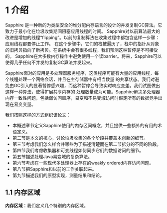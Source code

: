 # 1 介绍
Sapphire 是一种新的为类型安全的堆分配内存语言的设计的并发复制GC算法。它致力于最小化在垃圾收集期间阻塞应用线程的时间。
Sapphire对以前算法最大的改进是增加的线程“flipping”。以前的复制算法在收集过程中都包含这样一步骤：应用线程都要停止工作。
在这个步骤中，它们的栈被遍历了，栈中的指针从对象的旧拷贝指向了新拷贝。在系统中会有很多线程，我们预测这种暂停是不可接受的。
Sapphire在大多数内存操作中避免使用一个读barrier。将来，Sapphire可以使得几乎任何不并发的复制GC算法并发起来。

Sapphire面对的应用是多处理器服务程序，这类程序可能有大量的应用线程，每个线程处理一个网络会话，并且在主存储器中有相当数量
的共享状态。我们对避免由GC引入的显著暂停感兴趣，而这种暂停会导致实时响应变差。我们试图做出这样一种算法，使得扩展共享内存的
处理数量成为可能。Sapphire解决多处理器内存一致性问题，包括弱访问顺序，易变和不易变域访问时假定所有的数据竞争出现在易变变量。

我们按照这样的方式组织该论文：
* 本概述章节定义Sapphire使用的内存区间概念，并且提供一些额外的有用的术语定义。
* 第二节是本文的核心，讨论垃圾收集的各个阶段并覆盖本创新的细节。
* 第三节考虑我们怎么样合并哪些为了描述清楚而在第二节拆分的不同的阶段。
* 第四节我们考虑收集器和可变线程如何同步它们的数据访问的细节。
* 第五节描述处理Java易变域的复杂算法。
* 第六节考虑在一些现代多处理器上存在的weakly ordered内存访问问题。
* 第八节把Sapphire和以前的工作关联起来。
* 第九节描述我们的原型实现，测量结果和结论。

## 1.1 内存区域

**内存区域**：我们定义几个特别的内存区域。